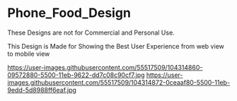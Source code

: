 # Phone_Food_Design
These Designs are not for Commercial and Personal Use.

This Design is Made for Showing the Best User Experience from web view to mobile view 




https://user-images.githubusercontent.com/55517509/104314860-09572880-5500-11eb-9622-dd7c08c90cf7.jpg
https://user-images.githubusercontent.com/55517509/104314872-0ceaaf80-5500-11eb-9edd-5d8988ff6eaf.jpg


